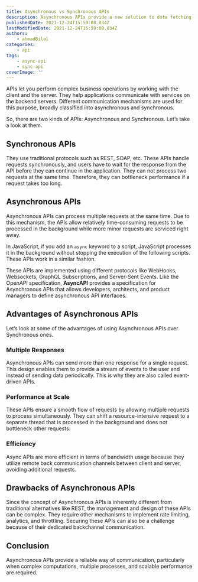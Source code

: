 ```yaml
---
title: Asynchronous vs Synchronous APIs
description: Asynchronous APIs provide a new solution to data fetching which is different from traditional Synchronous APIs.
publishedDate: 2021-12-24T15:59:08.034Z
lastModifiedDate: 2021-12-24T15:59:08.034Z
authors:
    - ahmadBilal
categories:
    - api
tags:
    - async-api
    - sync-api
coverImage: ''
---
```


<Lead>

APIs let you perform complex business operations by working with the client and the server.
They help applications communicate with services on the backend servers. Different communication mechanisms are used for this purpose, broadly classified into asynchronous and synchronous.

</Lead>

So, there are two kinds of APIs: Asynchronous and Synchronous. Let’s take a look at them.

## Synchronous APIs

They use traditional protocols such as REST, SOAP, etc. These APIs handle requests synchronously, and users have to wait for the response from the API before they can continue in the application. They can not process two requests at the same time. Therefore, they can bottleneck performance if a request takes too long.

## Asynchronous APIs

Asynchronous APIs can process multiple requests at the same time. Due to this mechanism, the APIs allow relatively time-consuming requests to be processed in the background while more minor requests are serviced right away.

In JavaScript, if you add an `async` keyword to a script, JavaScript processes it in the background without stopping the execution of the following scripts. These APIs work in a similar fashion.

These APIs are implemented using different protocols like WebHooks, Websockets, GraphQL Subscriptions, and Server-Sent Events. Like the OpenAPI specification, **AsyncAPI** provides a specification for Asynchronous APIs that allows developers, architects, and product managers to define asynchronous API interfaces.

## Advantages of Asynchronous APIs

Let’s look at some of the advantages of using Asynchronous APIs over Synchronous ones.

### Multiple Responses

Asynchronous APIs can send more than one response for a single request. This design enables them to provide a stream of events to the user end instead of sending data periodically. This is why they are also called event-driven APIs.

### Performance at Scale

These APIs ensure a smooth flow of requests by allowing multiple requests to process simultaneously. They can shift a resource-intensive request to a separate thread that is processed in the background and does not bottleneck other requests.

### Efficiency

Async APIs are more efficient in terms of bandwidth usage because they utilize remote back communication channels between client and server, avoiding additional requests.

## Drawbacks of Asynchronous APIs

Since the concept of Asynchronous APIs is inherently different from traditional alternatives like REST, the management and design of these APIs can be complex. They require other mechanisms to implement rate limiting, analytics, and throttling. Securing these APIs can also be a challenge because of their dedicated backchannel communication.

## Conclusion

Asynchronous APIs provide a reliable way of communication, particularly when complex computations, multiple processes, and scalable performance are required.
